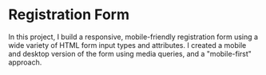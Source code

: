 # Registration Form 

In this project, I build a responsive, mobile-friendly registration form using a wide variety of HTML form input types and attributes. I created a mobile and desktop version of the form using media queries, and a "mobile-first" approach.

